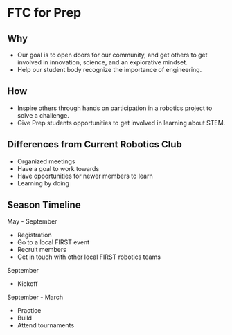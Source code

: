 # FTC for Prep

## Why

* Our goal is to open doors for our community, and get others to get involved in innovation, science, and an explorative mindset.
* Help our student body recognize the importance of engineering.

## How

* Inspire others through hands on participation in a robotics project to solve a challenge.
* Give Prep students opportunities to get involved in learning about STEM.

## Differences from Current Robotics Club

* Organized meetings
* Have a goal to work towards
* Have opportunities for newer members to learn
* Learning by doing

## Season Timeline

May - September
* Registration
* Go to a local FIRST event
* Recruit members
* Get in touch with other local FIRST robotics teams

September
* Kickoff

September - March
* Practice
* Build
* Attend tournaments
